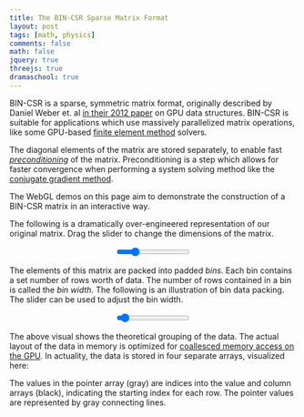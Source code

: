 ```yaml
---
title: The BIN-CSR Sparse Matrix Format
layout: post
tags: [math, physics]
comments: false
math: false
jquery: true
threejs: true
dramaschool: true
---
```


<style>
div.container-3js canvas {
    background-color: #000;
    width: 100%;
    height: 100%;
    padding: 0;
    margin: 0;
    position: static;
}

#{{ page.title | slugify }}-original-matrix {
    height: 200px;
}

#{{ page.title | slugify }}-bin-csr-intermediate {
    height: 256px;
}

#{{ page.title | slugify }}-bin-csr {
    height: 128px;
}

div.centered {
    text-align: center;
}

</style>

<script>
// Interaction callbacks
var interactResizeMatrix;
var interactResizeBin;
var interactUpdteMatrix;
</script>

BIN-CSR is a sparse, symmetric matrix format, originally described by Daniel Weber et. al [in their 2012 paper](http://onlinelibrary.wiley.com/doi/10.1111/j.1467-8659.2012.03227.x/full) on GPU data structures. BIN-CSR is suitable for applications which use massively parallelized matrix operations, like some GPU-based [finite element method](https://en.wikipedia.org/wiki/Finite_element_method) solvers.

The diagonal elements of the matrix are stored separately, to enable fast [_preconditioning_](https://en.wikipedia.org/wiki/Preconditioner) of the matrix. Preconditioning is a step which allows for faster convergence when performing a system solving method like the [conjugate gradient method](https://en.wikipedia.org/wiki/Conjugate_gradient_method).

The WebGL demos on this page aim to demonstrate the construction of a BIN-CSR matrix in an interactive way.

The following is a dramatically over-engineered representation of our original matrix. Drag the slider to change the dimensions of the matrix.

<div class="container-3js" id="{{ page.title | slugify }}-original-matrix"></div>
<div class="centered">
<input type="range" min="1" max="32" step="1" value="8" oninput="interactResizeMatrix(this.value)">
</div>

The elements of this matrix are packed into padded _bins_. Each bin contains a set number of rows worth of data. The number of rows contained in a bin is called the _bin width_. The following is an illustration of bin data packing. The slider can be used to adjust the bin width.

<div class="container-3js" id="{{ page.title | slugify }}-bin-csr-intermediate"></div>
<div class="centered">
<input type="range" min="1" max="32" step="1" value="3" oninput="interactResizeBin(this.value)">
</div>

The above visual shows the theoretical grouping of the data. The actual layout of the data in memory is optimized for [coallesced memory access on the GPU](https://mc.stanford.edu/cgi-bin/images/0/0a/M02_4.pdf). In actuality, the data is stored in four separate arrays, visualized here:

<div class="container-3js" id="{{ page.title | slugify }}-bin-csr"></div>

The values in the pointer array (gray) are indices into the value and column arrays (black), indicating the starting index for each row. The pointer values are represented by gray connecting lines.

<script type="text/javascript">

//
// BIN-CSR Data Structures
//

class BinIntermediate {
    constructor() {
        this.val = [];
        this.col = [];
        this.length = 0;
    }
}

class BinCSRIntermediate {
    constructor(width, matrix=[[]]) {
        this.width = width;
        this.set_matrix(matrix);
    }

    set_matrix(matrix) {

        this.rows = matrix.length;
        this.bins = [];
        this.diag = [];
        this.size = matrix.length;

        // Add each row to its bin
        var bin_index = -1;
        for (var row = 0; row < this.rows; ++row) {

            // Make a new bin if needed
            if (row % this.width == 0) {
                ++bin_index;
                this.bins.push(new BinIntermediate());
            }

            // Add the data to the bin
            var bin = this.bins[bin_index];
            var vals = [];
            var cols = [];
            for (var col = 0; col < matrix.length; ++col) {
                var val = matrix[row][col];
                if (row == col) {
                    this.diag.push(val);
                } else if (val != 0) {
                    vals.push(val);
                    cols.push(col);
                }
            }

            bin.val.push(vals);
            bin.col.push(cols);
            bin.length = Math.max(bin.length, vals.length);
        }
    }
}

class BinCSR {
    constructor(inter) {
        this.set_inter(inter);
    }

    set_inter(inter) {
        this.width = inter.width;
        this.ptr = [];
        this.col = [];
        this.val = [];
        this.dia = [];

        // Initialize the ptr array, with a zero for each row.
        // Also, do the diagonals while we're at it.
        for (var i = 0; i < inter.rows; ++i) {
            this.ptr.push(0);
            this.dia.push(inter.diag[i]);
        }

        // Add bin data to arrays
        var bin_pos = 0; // position of the beginning of the current bin in the val and col arrays
        for (var bin_index = 0; bin_index < inter.bins.length; ++bin_index) {
            var bin = inter.bins[bin_index];

            for (var row_local = 0; row_local < bin.val.length; ++row_local) {
                var row = (bin_index * this.width) + row_local;

                // Store a pointer to the beginning of this row
                var row_pos = bin_pos + (bin.length > 0 ? row_local : 0);
                this.ptr[row] = row_pos;

                for (var i = 0; i < bin.length; ++i) {
                    var index = row_pos + (i * this.width);
                    var val = i < bin.val[row_local].length ? bin.val[row_local][i] : 0;
                    var col = i < bin.col[row_local].length ? bin.col[row_local][i] : 0;

                    // Pad the val and col arrays
                    while (this.val.length < index + 1) { this.val.push(0); }
                    while (this.col.length < index + 1) { this.col.push(0); }

                    // Insert the data
                    this.val[index] = val;
                    this.col[index] = col;
                }
            }

            // 
            bin_pos += bin.length * this.width;
        }
    }
}


//
// Actors
//

class SceneActor extends DRAMA.Actor {
    constructor(container, height=5) {
        super();
        this.container = container;
        var containerWidth = container.width();
        var containerHeight = container.height();
        this.aspect = containerWidth / containerHeight;
        this.cameraHeight = height;
        this.cameraHeightTarget = height;
        this.scene = new THREE.Scene();
        this.camera = new THREE.OrthographicCamera( -height*this.aspect, height*this.aspect, -height, height, 1, 1000);
        this.renderer = new THREE.WebGLRenderer({ antialias: true });
        this.renderer.setSize( containerWidth, containerHeight );
        this.renderer.setClearColor(0xFCFAF7, 1);
        this.camera.position.z = 50;
        container.get(0).appendChild( this.renderer.domElement );
    }

    update() {
        this.cameraHeight += (this.cameraHeightTarget - this.cameraHeight) * 0.1;
        this.camera.left = -this.cameraHeight * this.aspect;
        this.camera.right = this.cameraHeight * this.aspect;
        this.camera.top = -this.cameraHeight;
        this.camera.bottom = this.cameraHeight;
        this.camera.updateProjectionMatrix();
        this.renderer.render( this.scene, this.camera );
    }
}

var cellGeometry = new THREE.BoxGeometry( 1, 1, .01 );
var zeroMaterial = new THREE.MeshBasicMaterial({ color: 0x000000, wireframe: true });
var nonzeroMaterial = new THREE.MeshBasicMaterial({ color: 0x000000 });
var diagMaterial = new THREE.MeshBasicMaterial({ color: 0xff0000 });
var ptrMaterial = new THREE.MeshBasicMaterial({ color: 0x777777 });
var curveMaterial = new THREE.LineBasicMaterial({ color: 0x777777 });

class MatrixQuadActor extends DRAMA.Actor {
    constructor(scene, matrix=[[]]) {
        super();
        this.scene = scene;
        this.object = null;
        this.height = 0;
        this.staystill = false;
        this.set_matrix(matrix);
    }

    set_matrix(matrix) {
        if (this.object) {
            this.scene.remove(this.object);
        }

        this.object = new THREE.Object3D();
        this.rotation = 0;
        this.height = matrix.length / 2;
        for (var i = 0; i < matrix.length; ++i) {
            for (var j = 0; j < matrix.length; ++j) {
                var value = matrix[i][j];
                var material = i == j ? diagMaterial : value == 0 ? zeroMaterial : nonzeroMaterial;
                var mesh = new THREE.Mesh( cellGeometry, material );
                mesh.position.set(i - (matrix.length/2), j - (matrix.length/2), 0);
                this.object.add(mesh);
            }
        }
        this.scene.add( this.object );
    }

    update() {
        /*
        if (this.staystill == false) {
            this.rotation += 0.015;
            var axis = new THREE.Vector3(1, 1, 0).normalize();
            var quat = new THREE.Quaternion().setFromAxisAngle( axis, this.rotation );
            this.object.rotation.setFromQuaternion( quat );
        } else {
            this.rotation = 0;
            var quatTarget = new THREE.Quaternion().set(0, 0, 0, 1).normalize();
            THREE.Quaternion.slerp(this.object.quaternion, quatTarget, this.object.quaternion, 0.1);
        }
        */
    }
}

class BinCSRIntermediateQuadActor extends DRAMA.Actor {
    constructor(scene, inter) {
        super();
        this.scene = scene;
        this.bin_object = null;
        this.diag_object = null;
        this.height = 0;
        this.set_inter(inter);
    }

    set_inter(inter) {

        if (this.bin_object != null) {
            this.scene.remove(this.bin_object);
        }

        if (this.diag_object != null) {
            this.scene.remove(this.diag_object);
        }

        this.inter = inter;
        this.bin_object = new THREE.Object3D();
        this.diag_object = new THREE.Object3D();

        // Determine the total dimensions
        this.width = 0;
        this.height = inter.bins.length - 1;
        for (var bin_index = 0; bin_index < inter.bins.length; ++bin_index) {
            bin = inter.bins[bin_index];
            this.height += bin.val.length;
            this.width = Math.max(this.width, Math.min(inter.width, bin.length));
        }

        // Build up the bin and diag objects
        //this.height = Number(inter.bins.length) * (1 + Number(inter.width));
        for (var bin_index = 0; bin_index < inter.bins.length; ++bin_index) {
            var bin = inter.bins[bin_index];

            // Make a bunch of fucking cubes
            for (var row_local = 0; row_local < bin.val.length; ++row_local) {
                var row = (bin_index * inter.width) + row_local;

                // Add the diagonal element
                {
                    var mesh = new THREE.Mesh( cellGeometry, diagMaterial );
                    mesh.position.set(-this.width/2, bin_index + row - (this.height/2), 0);
                    this.diag_object.add(mesh);
                }

                // Add elements to the bin
                for (var i = 0; i < bin.length; ++i) {
                    var material = i < bin.val[row_local].length ? nonzeroMaterial : zeroMaterial;
                    var mesh = new THREE.Mesh( cellGeometry, material );
                    mesh.position.set(i + 2 - (this.width/2), bin_index + row - (this.height/2), 0);
                    this.bin_object.add(mesh);
                }
            }
        }
        this.scene.add( this.bin_object );
        this.scene.add( this.diag_object );
    }

    update() {}
}

class BinCSRQuadActor extends DRAMA.Actor {
    constructor(scene, bincsr) {
        super();
        this.scene = scene;
        this.ptr_obj = null;
        this.dia_obj = null;
        this.col_obj = null;
        this.val_obj = null;
        this.ptr_curves = [];
        this.set_bincsr(bincsr);
    }

    set_bincsr(bincsr) {
        if (this.ptr_obj != null) { this.scene.remove(this.ptr_obj); this.ptr_obj = null; }
        if (this.dia_obj != null) { this.scene.remove(this.dia_obj); this.dia_obj = null; }
        if (this.col_obj != null) { this.scene.remove(this.col_obj); this.col_obj = null; }
        if (this.val_obj != null) { this.scene.remove(this.val_obj); this.val_obj = null; }
        while (this.ptr_curves.length > 0) {
            var curve = this.ptr_curves.pop();
            this.scene.remove(curve);
        }
        this.ptr_obj = new THREE.Object3D();
        this.dia_obj = new THREE.Object3D();
        this.col_obj = new THREE.Object3D();
        this.val_obj = new THREE.Object3D();

        this.bincsr = bincsr;

        var dia_y = 4;
        var ptr_y = 2;
        var val_y = -4;

        var val_meshes = [];

        // Generate meshes
        for (var i = 0; i < bincsr.val.length; ++i) {
            var val = bincsr.val[i];
            var material = val == 0 ? zeroMaterial : nonzeroMaterial;

            // val
            {
                var mesh = new THREE.Mesh( cellGeometry, material );
                mesh.position.set(i - (bincsr.val.length/2), val_y, 0);
                this.val_obj.add(mesh);
                val_meshes.push(mesh);
            }

            // col
            //{
            //    var mesh = new THREE.Mesh( cellGeometry, material );
            //    mesh.position.set(i - (bincsr.val.length/2), val_y, 0);
            //    this.val_obj.add(mesh);
            //}
        }

        for (var row = 0; row < bincsr.ptr.length; ++row) {

            {
                // dia
                var mesh = new THREE.Mesh( cellGeometry, diagMaterial );
                mesh.position.set(row - (bincsr.ptr.length/2), dia_y, 0);
                this.dia_obj.add(mesh);
            }

            {
                // ptr
                var mesh = new THREE.Mesh( cellGeometry, ptrMaterial );
                mesh.position.set(row - (bincsr.ptr.length/2), ptr_y, 0);
                this.ptr_obj.add(mesh);

                // arrow
                var index = bincsr.ptr[row];
                if (index < val_meshes.length) {
                    var pos = mesh.position;
                    var pos0 = new THREE.Vector3(pos.x, pos.y - .5, pos.z);
                    var pos1 = new THREE.Vector3(pos.x, pos.y - 1, pos.z);
                    pos = val_meshes[index].position;
                    var pos2 = new THREE.Vector3(pos.x, pos.y + 1, pos.z);
                    var pos3 = new THREE.Vector3(pos.x, pos.y + .5, pos.z);
                    var points = [ pos0, pos1, pos2, pos3 ];
                    var curve_geometry = new THREE.BufferGeometry().setFromPoints(points);
                    var curve_object = new THREE.Line(curve_geometry, curveMaterial);
                    this.ptr_curves.push(curve_object);
                    this.scene.add(curve_object);
                }
            }
        }

        this.scene.add( this.val_obj );
        this.scene.add( this.col_obj );
        this.scene.add( this.ptr_obj );
        this.scene.add( this.dia_obj );
    }

    update() {}
};

//
// Global Data (shhh! don't tell anyone)
//

// Raw data
var matrix = [
    [1, 1, 0, 2, 0, 0, 4, 0],
    [1, 2, 0, 3, 3, 0, 2, 0],
    [0, 0, 3, 3, 5, 8, 6, 9],
    [2, 3, 3, 4, 3, 0, 0, 0],
    [0, 3, 5, 3, 5, 0, 0, 0],
    [0, 0, 8, 0, 0, 6, 2, 1],
    [4, 2, 6, 0, 0, 2, 7, 0],
    [0, 0, 9, 0, 0, 1, 0, 8]
];
var matrix_size = 8;
var sparsity = 0.2;
var bin_size = 3;
var bincsrIntermediate = new BinCSRIntermediate(bin_size, matrix);
var bincsr = new BinCSR(bincsrIntermediate);

// Actor references
var matrixQuadActor;
var bincsrIntermediateQuadActor;
var bincsrQuadActor;

// Scene references
var originalMatrixScene;
var bincsrIntermediateScene;
var bincsrScene;

$(document).ready(function() {

    //
    // Interaction callbacks
    //

    interactResizeMatrix = function(size) {
        matrix_size = size;
        interactUpdateMatrix();
    }

    interactResizeBin = function(size) {
        bin_size = size;
        interactUpdateMatrix();
    }

    interactUpdateMatrix = function() {

        // Resize the matrix with random values.
        while (matrix_size < matrix.length) {
            matrix.pop();
            for (var i = 0; i < matrix.length; ++i) {
                matrix[i].pop();
            }
        }
        while (matrix_size > matrix.length) {
            var new_row = [];
            for (var i = 0; i < matrix.length; ++i) {
                var dice = Math.random();
                var val = dice < sparsity ? 1 + Math.floor(Math.random() * Math.floor(9)) : 0;
                matrix[i].push(val);
                new_row.push(val);
            }
            new_row.push(1 + Math.floor(Math.random() * Math.floor(8)));
            matrix.push(new_row);
        }

        // Update the actors in the world with the new matrix
        matrixQuadActor.set_matrix(matrix);
        bincsrIntermediate = new BinCSRIntermediate(bin_size, matrix);
        bincsrIntermediateQuadActor.set_inter(bincsrIntermediate);
        bincsr = new BinCSR(bincsrIntermediate);
        bincsrQuadActor.set_bincsr(bincsr);

        // Update the scene cameras to contain the entire quads
        originalMatrixScene.cameraHeightTarget = matrixQuadActor.height+1;
        bincsrIntermediateScene.cameraHeightTarget = (bincsrIntermediateQuadActor.height/2)+1;
    }

    //
    // Set up scenes
    //

    {
        var container = $("#{{ page.title | slugify }}-original-matrix");
        originalMatrixScene = new SceneActor(container, 5);
        DRAMA.add(originalMatrixScene);
        matrixQuadActor = new MatrixQuadActor(originalMatrixScene.scene, matrix);
        container.mouseenter(function() { matrixQuadActor.staystill = true; });
        container.mouseleave(function() { matrixQuadActor.staystill = false; });
        DRAMA.add(matrixQuadActor);
    }

    {
        var container = $("#{{ page.title | slugify }}-bin-csr-intermediate");
        bincsrIntermediateScene = new SceneActor(container, 8);
        DRAMA.add(bincsrIntermediateScene);
        bincsrIntermediateQuadActor = new BinCSRIntermediateQuadActor(bincsrIntermediateScene.scene, bincsrIntermediate);
        DRAMA.add(bincsrIntermediateQuadActor);
    }

    {
        var container = $("#{{ page.title | slugify }}-bin-csr");
        bincsrScene = new SceneActor(container, 6);
        DRAMA.add(bincsrScene);
        bincsrQuadActor = new BinCSRQuadActor(bincsrScene.scene, bincsr);

        DRAMA.add(bincsrQuadActor);
    }
});

</script>
